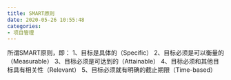 ```yaml
---
title: SMART原则
date: 2020-05-26 10:55:48
categories:
- 项目管理
---
```

所谓SMART原则，即：
1、目标是具体的（Specific）
2、目标必须是可以衡量的（Measurable）
3、目标必须是可达到的（Attainable）
4、目标必须和其他目标具有相关性（Relevant）
5、目标必须就有明确的截止期限（Time-based）
